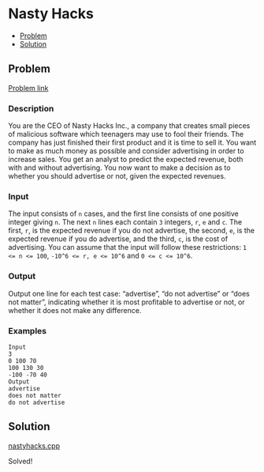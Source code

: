 # Nasty Hacks
- [Problem](#problem)
- [Solution](#solution)

## Problem
[Problem link](https://open.kattis.com/problems/nastyhacks)

### Description
You are the CEO of Nasty Hacks Inc., a company that creates small pieces of malicious software which teenagers may use to fool their friends. The company has just finished their first product and it is time to sell it. You want to make as much money as possible and consider advertising in order to increase sales. You get an analyst to predict the expected revenue, both with and without advertising. You now want to make a decision as to whether you should advertise or not, given the expected revenues. 

### Input
The input consists of `n` cases, and the first line consists of one positive integer giving `n`. The next `n` lines each contain `3` integers, `r`, `e` and `c`. The first, `r`, is the expected revenue if you do not advertise, the second, `e`, is the expected revenue if you do advertise, and the third, `c`, is the cost of advertising. You can assume that the input will follow these restrictions: `1 <= n <= 100`, `-10^6 <= r, e <= 10^6` and `0 <= c <= 10^6`.

### Output
Output one line for each test case: “advertise”, “do not advertise” or “does not matter”, indicating whether it is most profitable to advertise or not, or whether it does not make any difference.

### Examples
```
Input
3
0 100 70
100 130 30
-100 -70 40
Output
advertise
does not matter
do not advertise
```

## Solution

[nastyhacks.cpp](./nastyhacks.cpp)

Solved!
